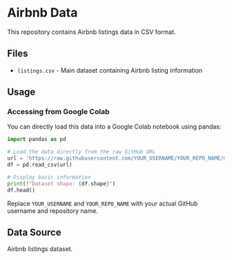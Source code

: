 # Airbnb Data

This repository contains Airbnb listings data in CSV format.

## Files

- `listings.csv` - Main dataset containing Airbnb listing information

## Usage

### Accessing from Google Colab

You can directly load this data into a Google Colab notebook using pandas:

```python
import pandas as pd

# Load the data directly from the raw GitHub URL
url = 'https://raw.githubusercontent.com/YOUR_USERNAME/YOUR_REPO_NAME/main/listings.csv'
df = pd.read_csv(url)

# Display basic information
print(f"Dataset shape: {df.shape}")
df.head()
```

Replace `YOUR_USERNAME` and `YOUR_REPO_NAME` with your actual GitHub username and repository name.

## Data Source

Airbnb listings dataset.

